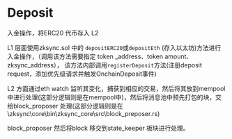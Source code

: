 # Deposit

入金操作，将ERC20 代币存入 L2

L1 层面使用zksync.sol 中的 `depositERC20`或`depositEth` (存入以太坊)方法进行入金操作，（调用该方法需要指定 token _address、token amount、zksync_address）， 该方法内部调用`registerDeposit`方法(注册deposit request，添加优先级请求并触发OnchainDeposit事件)

L2 方面通过eth watch 监听其变化，捕获到相应的交易，然后将其放到mempool中进行处理(这部分逻辑则是在mempool中)，然后将消息池中预先打包的块，交给block_proposer 处理(这部分逻辑则是在\zksync\core\bin\zksync_core\src\block_preposer.rs)

block_proposer 然后将block 移交到state_keeper 板块进行处理。

